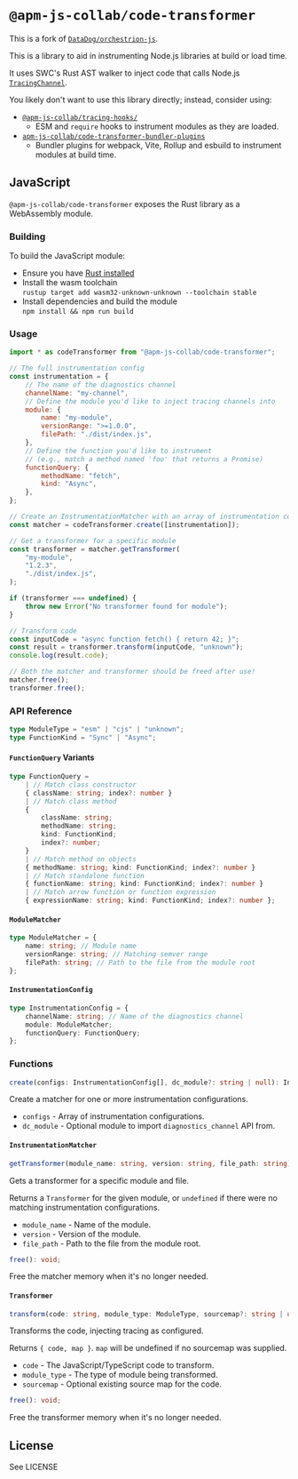 # `@apm-js-collab/code-transformer`

This is a fork of
[`DataDog/orchestrion-js`](https://github.com/DataDog/orchestrion-js/).

This is a library to aid in instrumenting Node.js libraries at build or load
time.

It uses SWC's Rust AST walker to inject code that calls Node.js
[`TracingChannel`](https://nodejs.org/api/diagnostics_channel.html#class-tracingchannel).

You likely don't want to use this library directly; instead, consider using:

- [`@apm-js-collab/tracing-hooks/`](https://github.com/apm-js-collab/tracing-hooks/)
  - ESM and `require` hooks to instrument modules as they are loaded.
- [`apm-js-collab/code-transformer-bundler-plugins`](https://github.com/apm-js-collab/code-transformer-bundler-plugins)
  - Bundler plugins for webpack, Vite, Rollup and esbuild to instrument modules
    at build time.

## JavaScript

`@apm-js-collab/code-transformer` exposes the Rust library as a WebAssembly
module.

### Building

To build the JavaScript module:

- Ensure you have [Rust installed](https://www.rust-lang.org/tools/install)
- Install the wasm toolchain\
  `rustup target add wasm32-unknown-unknown --toolchain stable`
- Install dependencies and build the module\
  `npm install && npm run build`

### Usage

```javascript
import * as codeTransformer from "@apm-js-collab/code-transformer";

// The full instrumentation config
const instrumentation = {
    // The name of the diagnostics channel
    channelName: "my-channel",
    // Define the module you'd like to inject tracing channels into
    module: {
        name: "my-module",
        versionRange: ">=1.0.0",
        filePath: "./dist/index.js",
    },
    // Define the function you'd like to instrument
    // (e.g., match a method named 'foo' that returns a Promise)
    functionQuery: {
        methodName: "fetch",
        kind: "Async",
    },
};

// Create an InstrumentationMatcher with an array of instrumentation configs
const matcher = codeTransformer.create([instrumentation]);

// Get a transformer for a specific module
const transformer = matcher.getTransformer(
    "my-module",
    "1.2.3",
    "./dist/index.js",
);

if (transformer === undefined) {
    throw new Error("No transformer found for module");
}

// Transform code
const inputCode = "async function fetch() { return 42; }";
const result = transformer.transform(inputCode, "unknown");
console.log(result.code);

// Both the matcher and transformer should be freed after use!
matcher.free();
transformer.free();
```

### API Reference

```ts
type ModuleType = "esm" | "cjs" | "unknown";
type FunctionKind = "Sync" | "Async";
```

#### **`FunctionQuery` Variants**

```ts
type FunctionQuery =
    | // Match class constructor
    { className: string; index?: number }
    | // Match class method
    {
        className: string;
        methodName: string;
        kind: FunctionKind;
        index?: number;
    }
    | // Match method on objects
    { methodName: string; kind: FunctionKind; index?: number }
    | // Match standalone function
    { functionName: string; kind: FunctionKind; index?: number }
    | // Match arrow function or function expression
    { expressionName: string; kind: FunctionKind; index?: number };
```

#### **`ModuleMatcher`**

```ts
type ModuleMatcher = {
    name: string; // Module name
    versionRange: string; // Matching semver range
    filePath: string; // Path to the file from the module root
};
```

#### **`InstrumentationConfig`**

```ts
type InstrumentationConfig = {
    channelName: string; // Name of the diagnostics channel
    module: ModuleMatcher;
    functionQuery: FunctionQuery;
};
```

### Functions

```ts
create(configs: InstrumentationConfig[], dc_module?: string | null): InstrumentationMatcher;
```

Create a matcher for one or more instrumentation configurations.

- `configs` - Array of instrumentation configurations.
- `dc_module` - Optional module to import `diagnostics_channel` API from.

#### **`InstrumentationMatcher`**

```ts
getTransformer(module_name: string, version: string, file_path: string): Transformer | undefined;
```

Gets a transformer for a specific module and file.

Returns a `Transformer` for the given module, or `undefined` if there were no
matching instrumentation configurations.

- `module_name` - Name of the module.
- `version` - Version of the module.
- `file_path` - Path to the file from the module root.

```ts
free(): void;
```

Free the matcher memory when it's no longer needed.

#### **`Transformer`**

```ts
transform(code: string, module_type: ModuleType, sourcemap?: string | undefined): TransformOutput;
```

Transforms the code, injecting tracing as configured.

Returns `{ code, map }`. `map` will be undefined if no sourcemap was supplied.

- `code` - The JavaScript/TypeScript code to transform.
- `module_type` - The type of module being transformed.
- `sourcemap` - Optional existing source map for the code.

```ts
free(): void;
```

Free the transformer memory when it's no longer needed.

## License

See LICENSE
